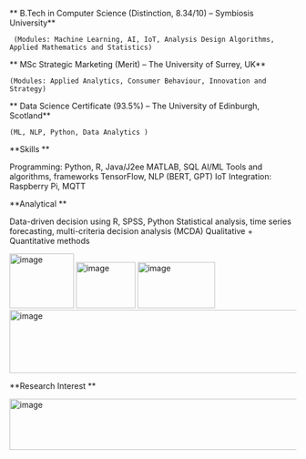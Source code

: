 ** B.Tech in Computer Science (Distinction, 8.34/10) – Symbiosis University**
 
     (Modules: Machine Learning, AI, IoT, Analysis Design Algorithms, Applied Mathematics and Statistics)

** MSc Strategic Marketing (Merit) – The University of Surrey, UK**

    (Modules: Applied Analytics, Consumer Behaviour, Innovation and Strategy)

** Data Science Certificate (93.5%) – The University of Edinburgh, Scotland**

    (ML, NLP, Python, Data Analytics )
   

**Skills **

 Programming: Python, R, Java/J2ee MATLAB, SQL
 AI/ML Tools and algorithms, frameworks TensorFlow, NLP (BERT, GPT)
 IoT Integration: Raspberry Pi, MQTT

**Analytical **

 Data-driven decision using R, SPSS, Python
 Statistical analysis, time series forecasting, multi-criteria decision analysis (MCDA)
 Qualitative + Quantitative methods 

 <img width="113" height="96" alt="image" src="https://github.com/user-attachments/assets/11d8715f-e392-4ee9-ad75-aa9d6e95ca9b" /> <img width="104" height="81" alt="image" src="https://github.com/user-attachments/assets/b426c693-0f63-42b9-b7a8-36f8621decb9" /> <img width="136" height="81" alt="image" src="https://github.com/user-attachments/assets/4e4666e0-9d8e-4415-8498-61a7f28f8c90" />
<img width="1255" height="111" alt="image" src="https://github.com/user-attachments/assets/ccd38515-e6c8-4ab5-a0b6-bb2f61d11af4" />

**Research Interest **

<img width="854" height="90" alt="image" src="https://github.com/user-attachments/assets/abb7cb51-a83c-4265-aab4-6f6a2aec9041" />




